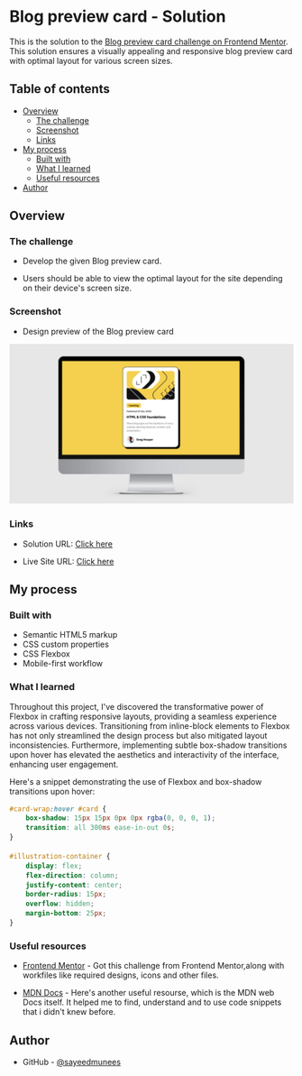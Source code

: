 # Blog preview card - Solution
This is the solution to the [Blog preview card challenge on Frontend Mentor](https://www.frontendmentor.io/challenges/blog-preview-card-ckPaj01IcS). This solution ensures a visually appealing and responsive blog preview card  with optimal layout for various screen sizes.
## Table of contents

- [Overview](#overview)
  - [The challenge](#the-challenge)
  - [Screenshot](#screenshot)
  - [Links](#links)
- [My process](#my-process)
  - [Built with](#built-with)
  - [What I learned](#what-i-learned)
  - [Useful resources](#useful-resources)
- [Author](#author)

## Overview

### The challenge


- Develop the given Blog preview card. 

- Users should be able to view the optimal layout for the site depending on their device's screen size.

### Screenshot

- Design preview of the Blog preview card

![Design preview of the Blog preview card challenge](./assets/Screenshot-desktop.png)



### Links

- Solution URL: [Click here](https://github.com/sayeedmunees/pricing-card-frontend-mentor-challenge)

- Live Site URL: [Click here](https://sayeedmunees.github.io/pricing-card-frontend-mentor-challenge/)

## My process

### Built with

- Semantic HTML5 markup
- CSS custom properties
- CSS Flexbox
- Mobile-first workflow

### What I learned


Throughout this project, I've discovered the transformative power of Flexbox in crafting responsive layouts, providing a seamless experience across various devices. Transitioning from inline-block elements to Flexbox has not only streamlined the design process but also mitigated layout inconsistencies. Furthermore, implementing subtle box-shadow transitions upon hover has elevated the aesthetics and interactivity of the interface, enhancing user engagement.

Here's a snippet demonstrating the use of Flexbox and box-shadow transitions upon hover:

```css
#card-wrap:hover #card {
    box-shadow: 15px 15px 0px 0px rgba(0, 0, 0, 1);
    transition: all 300ms ease-in-out 0s;
}

#illustration-container {
    display: flex;
    flex-direction: column;
    justify-content: center;
    border-radius: 15px;
    overflow: hidden;
    margin-bottom: 25px;
}

```

### Useful resources

- [Frontend Mentor](ttps://www.frontendmentor.io/challenges/blog-preview-card-ckPaj01IcS) - Got this challenge from Frontend Mentor,along with workfiles like required designs, icons and other files.

- [MDN Docs](https://developer.mozilla.org/en-US/) - Here's another useful resourse, which is the MDN web Docs itself. It helped me to find, understand and to use code snippets that i didn't knew before.


## Author

- GitHub - [@sayeedmunees](https://github.com/sayeedmunees)
